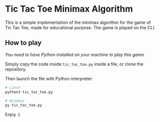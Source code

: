 # Tic Tac Toe Minimax Algorithm

This is a simple implementation of the minimax algorithm for the game of Tic Tac Toe, made for educational purpose. The game is played on the CLI.

## How to play

_You need to have Python installed on your machine to play this game._

Simply copy the code inside `tic_tac_toe.py` inside a file, or clone the repository.

Then launch the file with Python interpreter:

```bash
# Linux
python3 tic_tac_toe.py

# Windows
py tic_tac_toe.py
```

Enjoy :)